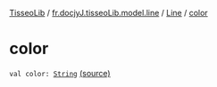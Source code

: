 [TisseoLib](../../index.md) / [fr.docjyJ.tisseoLib.model.line](../index.md) / [Line](index.md) / [color](./color.md)

# color

`val color: `[`String`](https://kotlinlang.org/api/latest/jvm/stdlib/kotlin/-string/index.html) [(source)](https://github.com/docjyj/tisseoLib/tree/master/src/main/kotlin/fr/docjyJ/tisseoLib/model/line/Line.kt#L12)
